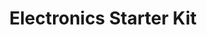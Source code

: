 ---
title: Electronics Starter Kit
items:
 - pn: abcd
   title: Tweezers
   qty: 1
   mpn: dce
   brand: Optoma
   url: https://someurl.com
---